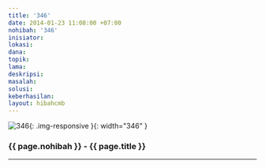 ```yaml
---
title: '346'
date: 2014-01-23 11:08:00 +07:00
nohibah: '346'
inisiator:
lokasi:
dana:
topik:
lama:
deskripsi:
masalah:
solusi:
keberhasilan:
layout: hibahcmb
---
```


![346](/static/img/hibahcmb/346.png){: .img-responsive }{: width="346" }

### {{ page.nohibah }} - {{ page.title }}

---
